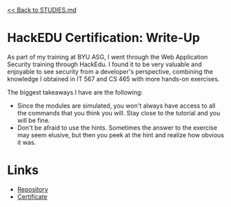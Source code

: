 [<< Back to STUDIES.md](../../STUDIES.md)
# HackEDU Certification: Write-Up

As part of my training at BYU ASG, I went through the Web Application Security training through HackEdu. I found it to be very valuable and enjoyable to see security from a developer's perspective, combining the knowledge I obtained in IT 567 and CS 465 with more hands-on exercises. 

The biggest takeaways I have are the following: 
- Since the modules are simulated, you won't always have access to all the commands that you think you will. Stay close to the tutorial and you will be fine. 
- Don't be afraid to use the hints. Sometimes the answer to the exercise may seem elusive, but then you peek at the hint and realize how obvious it was. 

# Links
- [Repository](https://github.com/MasqueradeOfSilence/hackedu_security)
- [Certificate](https://github.com/MasqueradeOfSilence/hackedu_security/blob/main/hackedu_certificate_sdt_masq1.pdf)
